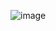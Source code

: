 ![image](https://github.com/xaviousfelix/BackServiceWeb/assets/118479639/a3fc02ab-47f7-40a4-a4b6-3110f397eb83)
